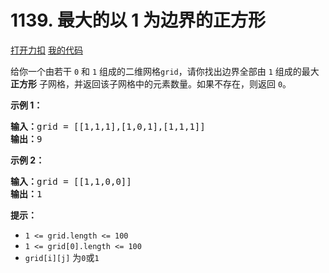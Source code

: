 # 1139. 最大的以 1 为边界的正方形

[打开力扣](https://leetcode.cn/problems/largest-1-bordered-square) [我的代码](1139.largest_1_bordered_square.py)

给你一个由若干 <code>0</code> 和 <code>1</code> 组成的二维网格<code>grid</code>，请你找出边界全部由 <code>1</code> 组成的最大 <strong>正方形</strong> 子网格，并返回该子网格中的元素数量。如果不存在，则返回 <code>0</code>。



<strong>示例 1：</strong>

<pre><strong>输入：</strong>grid = [[1,1,1],[1,0,1],[1,1,1]]
<strong>输出：</strong>9
</pre>

<strong>示例 2：</strong>

<pre><strong>输入：</strong>grid = [[1,1,0,0]]
<strong>输出：</strong>1
</pre>



<strong>提示：</strong>

<ul>
	<li><code>1 <= grid.length <= 100</code></li>
	<li><code>1 <= grid[0].length <= 100</code></li>
	<li><code>grid[i][j]</code> 为<code>0</code>或<code>1</code></li>
</ul>
